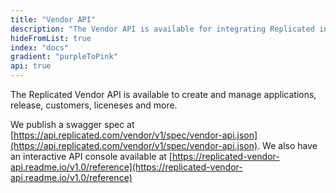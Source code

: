 ```yaml
---
title: "Vendor API"
description: "The Vendor API is available for integrating Replicated into your workflows, such as automating your CI pipeline or customer license creation."
hideFromList: true
index: "docs"
gradient: "purpleToPink"
api: true
---
```


The Replicated Vendor API is available to create and manage applications, release, customers, liceneses and more.

We publish a swagger spec at [https://api.replicated.com/vendor/v1/spec/vendor-api.json](https://api.replicated.com/vendor/v1/spec/vendor-api.json). We also have an interactive API console available at [https://replicated-vendor-api.readme.io/v1.0/reference](https://replicated-vendor-api.readme.io/v1.0/reference)

